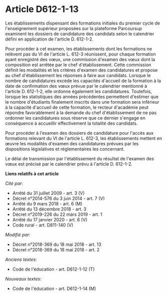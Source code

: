 # Article D612-1-13

Les établissements dispensant des formations initiales du premier cycle de l'enseignement supérieur proposées sur la
plateforme Parcoursup examinent les dossiers de candidature des candidats selon le calendrier défini en application de
l'article D. 612-1-2.

Pour procéder à cet examen, les établissements dont les formations ne relèvent pas du VI de l'article L. 612-3 réunissent,
pour chaque formation ayant enregistré des vœux, une commission d'examen des vœux dont la composition est arrêtée par le chef
d'établissement. Cette commission définit les modalités et les critères d'examen des candidatures et propose au chef
d'établissement les réponses à faire aux candidats. Lorsque le nombre de candidatures excède les capacités d'accueil de la
formation à la date de confirmation des vœux prévue par le calendrier mentionné à l'article D. 612-1-2, elle ordonne
également les candidatures. Toutefois, lorsque les statistiques des années précédentes permettent d'estimer que le nombre
d'étudiants finalement inscrits dans une formation sera inférieur à la capacité d'accueil de cette formation, le recteur
d'académie peut répondre favorablement à la demande du chef d'établissement de ne pas ordonner les candidatures sous réserve
que ce dernier s'engage en conséquence à accueillir effectivement la totalité des candidats.

Pour procéder à l'examen des dossiers de candidature pour l'accès aux formations relevant du VI de l'article L. 612-3, les
établissements mettent en œuvre les modalités d'examen des candidatures prévues par les dispositions législatives et
réglementaires les concernant.

Le délai de transmission par l'établissement du résultat de l'examen des vœux est précisé par le calendrier prévu à l'article
D. 612-1-2.

**Liens relatifs à cet article**

_Cité par_:

  - Arrêté du 31 juillet 2009 - art. 3 (V)
  - Décret n°2014-576 du 3 juin 2014 - art. 7 (V)
  - Arrêté du 9 mars 2018 - art. 6 (M)
  - Arrêté du 13 décembre 2018 - art. 3
  - Décret n°2019-226 du 22 mars 2019 - art. 1
  - Arrêté du 17 janvier 2020 - art. 6 (V)
  - Code rural - art. D811-140 (V)

_Modifié par_:

  - Décret n°2018-369 du 18 mai 2018 - art. 13
  - Décret n°2018-369 du 18 mai 2018 - art. 2

_Anciens textes_:

  - Code de l'éducation - art. D612-1-12 (T)

_Nouveaux textes_:

  - Code de l'éducation - art. D612-1-14 (M)
